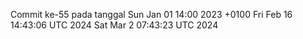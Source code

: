 Commit ke-55 pada tanggal Sun Jan 01 14:00 2023 +0100
Fri Feb 16 14:43:06 UTC 2024
Sat Mar  2 07:43:23 UTC 2024
